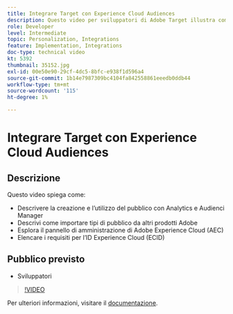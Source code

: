 ```yaml
---
title: Integrare Target con Experience Cloud Audiences
description: Questo video per sviluppatori di Adobe Target illustra come creare tipi di pubblico utilizzando Analytics e Audienci Manager. Gli sviluppatori che guardano questo video potranno importare tipi di pubblico da altri prodotti Adobe, acquisire familiarità con il pannello di amministrazione di Adobe Experience Cloud (AEC) ed elencare i requisiti per l’ID Experience Cloud (ECID).
role: Developer
level: Intermediate
topic: Personalization, Integrations
feature: Implementation, Integrations
doc-type: technical video
kt: 5392
thumbnail: 35152.jpg
exl-id: 00e50e90-29cf-4dc5-8bfc-e938f1d596a4
source-git-commit: 1b14e7987309bc4104fa842558861eeedb0ddb44
workflow-type: tm+mt
source-wordcount: '115'
ht-degree: 1%

---
```


# Integrare Target con Experience Cloud Audiences

## Descrizione

Questo video spiega come:

* Descrivere la creazione e l’utilizzo del pubblico con Analytics e Audienci Manager
* Descrivi come importare tipi di pubblico da altri prodotti Adobe
* Esplora il pannello di amministrazione di Adobe Experience Cloud (AEC)
* Elencare i requisiti per l’ID Experience Cloud (ECID)

## Pubblico previsto

* Sviluppatori

>[!VIDEO](https://video.tv.adobe.com/v/35152/?quality=12)

Per ulteriori informazioni, visitare il [documentazione](https://experienceleague.adobe.com/docs/target/using/integrate/mmp.html?lang=en).
